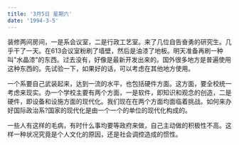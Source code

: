 ```yaml
---
title: '3月5日 星期六'
date: '1994-3-5'
---
```


装修两间房间，一是系会议室，二是行政工艺室。来了几位自告奋勇的研究生。几乎干了一天。在613会议室粉刷了墙壁，然后是油漆了地板。明天准备再刷一种叫"水晶漆"的东西。过去没有，好像是最新开发出来的。国外很多地方是普遍使用这种东西的。先试验一下，如果好的话，可以考虑在其他地方使用。

一个系要自己武装起来，达到一流的水平，也包括硬件方面。这方面，要全校统一考虑来现实。办一个学校主要有两个方面，一是软件，即知识和观念的创造，二是硬件，即设备和设施方面的现代化。我们现在在两个方面均面临着挑战。如何来办好国际政治系?国家的现代化是由一个一个的单位的现代化构成的。

一些人有这样的毛病，有时什么事均要等政府来做，自己主动做的积极性不高。这样一种状况究竟是个人文化的原因，还是社会调控造成的惯性。

